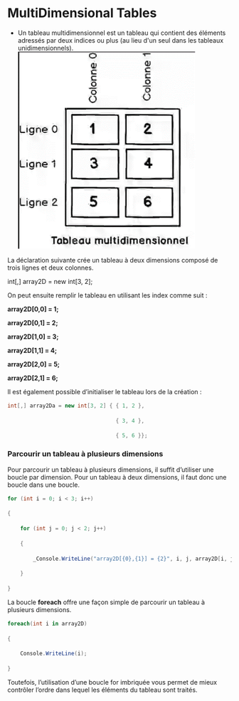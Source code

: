 # MultiDimensional Tables

- Un tableau multidimensionnel est un tableau qui contient des éléments adressés par deux indices ou plus (au lieu d'un seul dans les tableaux unidimensionnels).
![Tableau Multidimmmensionnel](../img/multidimensionnel.png)

La déclaration suivante crée un tableau à deux dimensions composé de trois lignes et deux colonnes.

int[,] array2D = new int[3, 2];

On peut ensuite remplir le tableau en utilisant les index comme suit :

**array2D[0,0] = 1;**

**array2D[0,1] = 2;**

**array2D[1,0] = 3;**

**array2D[1,1] = 4;**

**array2D[2,0] = 5;**

**array2D[2,1] = 6;**

Il est également possible d’initialiser le tableau lors de la création :

~~~c#
int[,] array2Da = new int[3, 2] { { 1, 2 },

                                  { 3, 4 },

                                  { 5, 6 }};

~~~

### Parcourir un tableau à plusieurs dimensions

Pour parcourir un tableau à plusieurs dimensions, il suffit d’utiliser une boucle par dimension. Pour un tableau à deux dimensions, il faut donc une boucle dans une boucle.

~~~c#
for (int i = 0; i < 3; i++)

{

    for (int j = 0; j < 2; j++)

    {

        _Console.WriteLine("array2D[{0},{1}] = {2}", i, j, array2D[i, j]);

    }

}
~~~

La boucle **foreach** offre une façon simple de parcourir un tableau à plusieurs dimensions.

~~~c#
foreach(int i in array2D)

{

    Console.WriteLine(i);

}
~~~

Toutefois, l’utilisation d’une boucle for imbriquée vous permet de mieux contrôler l’ordre dans lequel les éléments du tableau sont traités.

